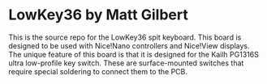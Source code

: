 # LowKey36 by Matt Gilbert

This is the source repo for the LowKey36 spit keyboard. This board is designed to be used with Nice!Nano controllers and Nice!View displays. The unique feature of this board is that it is designed for the Kailh PG1316S ultra low-profile key switch. These are surface-mounted switches that require special soldering to connect them to the PCB.
